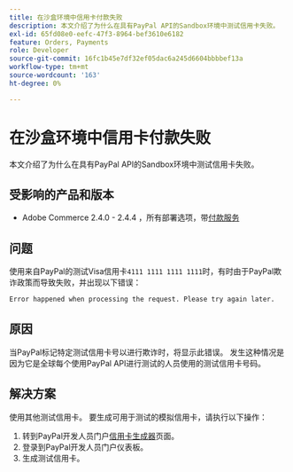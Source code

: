 ```yaml
---
title: 在沙盒环境中信用卡付款失败
description: 本文介绍了为什么在具有PayPal API的Sandbox环境中测试信用卡失败。
exl-id: 65fd08e0-eefc-47f3-8964-bef3610e6182
feature: Orders, Payments
role: Developer
source-git-commit: 16fc1b45e7df32ef05dac6a245d6604bbbbef13a
workflow-type: tm+mt
source-wordcount: '163'
ht-degree: 0%

---
```


# 在沙盒环境中信用卡付款失败

本文介绍了为什么在具有PayPal API的Sandbox环境中测试信用卡失败。

## 受影响的产品和版本


* Adobe Commerce 2.4.0 - 2.4.4 ，所有部署选项，带[付款服务](https://marketplace.magento.com/magento-payment-services.html)

## 问题

使用来自PayPal的测试Visa信用卡`4111 1111 1111 1111`时，有时由于PayPal欺诈政策而导致失败，并出现以下错误：

```bash
Error happened when processing the request. Please try again later.
```

## 原因

当PayPal标记特定测试信用卡号以进行欺诈时，将显示此错误。 发生这种情况是因为它是全球每个使用PayPal API进行测试的人员使用的测试信用卡号码。

## 解决方案

使用其他测试信用卡。 要生成可用于测试的模拟信用卡，请执行以下操作：

1. 转到PayPal开发人员门户[信用卡生成器](https://developer.paypal.com/api/rest/sandbox/card-testing/#link-creditcardgenerator)页面。
1. 登录到PayPal开发人员门户仪表板。
1. 生成测试信用卡。
